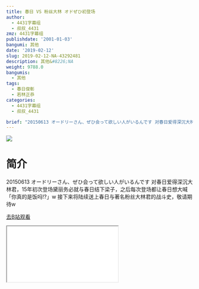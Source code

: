 ```yaml
---
title: 春日 VS 粉丝大林 オドぜひ初登场
author:
  - 4431字幕组
  - 叔叔_4431
zmz: 4431字幕组
publishdate: '2001-01-03'
bangumi: 其他
date: '2019-02-12'
slug: 2019-02-12-NA-43292481
description: 其他&#8226;NA
weight: 9788.0
bangumis:
  - 其他
tags:
  - 春日俊彰
  - 若林正恭
categories:
  - 4431字幕组
  - 叔叔_4431

brief: "20150613 オードリーさん、ぜひ会って欲しい人がいるんです 对春日爱得深沉大林君，15年初次登场黛丽务必就与春日结下梁子，之后每次登场都让春日想大喊「你真的是饭吗!?」w 接下来将陆续送上春日与著名粉丝大林君的战斗史，敬请期待w"
---
```

![](https://i.imgur.com/1oUT226.jpg)
# 简介  
20150613 オードリーさん、ぜひ会って欲しい人がいるんです
对春日爱得深沉大林君，15年初次登场黛丽务必就与春日结下梁子，之后每次登场都让春日想大喊「你真的是饭吗!?」w
接下来将陆续送上春日与著名粉丝大林君的战斗史，敬请期待w  

[去B站观看](https://www.bilibili.com/video/av43292481/)
<div class ="resp-container"><iframe class="testiframe" src="//player.bilibili.com/player.html?aid=43292481"", scrolling="no", allowfullscreen="true" > </iframe></div> 
